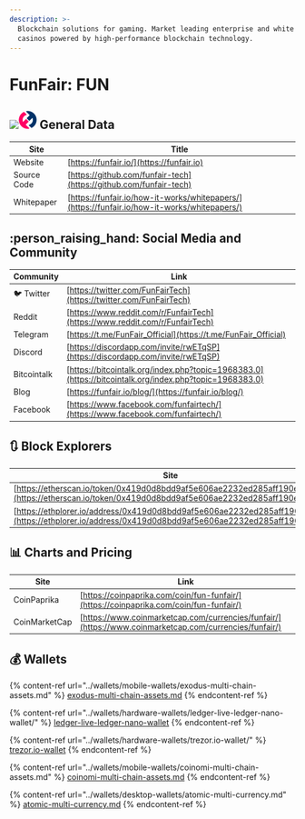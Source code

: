 ```yaml
---
description: >-
  Blockchain solutions for gaming. Market leading enterprise and white label
  casinos powered by high-performance blockchain technology.
---
```


# FunFair: FUN

## ![](broken-reference)![](<../.gitbook/assets/fun (1).png>) General Data

| Site        | Title                                                                                        |
| ----------- | -------------------------------------------------------------------------------------------- |
| Website     | [https://funfair.io/](https://funfair.io)                                                    |
| Source Code | [https://github.com/funfair-tech](https://github.com/funfair-tech)                           |
| Whitepaper  | [https://funfair.io/how-it-works/whitepapers/](https://funfair.io/how-it-works/whitepapers/) |

## :person_raising_hand: Social Media and Community

| Community      | Link                                                                                                   |
| -------------- | ------------------------------------------------------------------------------------------------------ |
| :bird: Twitter | [https://twitter.com/FunFairTech](https://twitter.com/FunFairTech)                                     |
| Reddit         | [https://www.reddit.com/r/FunfairTech](https://www.reddit.com/r/FunfairTech)                           |
| Telegram       | [https://t.me/FunFair_Official](https://t.me/FunFair_Official)                                         |
| Discord        | [https://discordapp.com/invite/rwETqSP](https://discordapp.com/invite/rwETqSP)                         |
| Bitcointalk    | [https://bitcointalk.org/index.php?topic=1968383.0](https://bitcointalk.org/index.php?topic=1968383.0) |
| Blog           | [https://funfair.io/blog/](https://funfair.io/blog/)                                                   |
| Facebook       | [https://www.facebook.com/funfairtech/](https://www.facebook.com/funfairtech/)                         |

## :arrows_clockwise: Block Explorers

| Site                                                                                                                                               |
| -------------------------------------------------------------------------------------------------------------------------------------------------- |
| [https://etherscan.io/token/0x419d0d8bdd9af5e606ae2232ed285aff190e711b](https://etherscan.io/token/0x419d0d8bdd9af5e606ae2232ed285aff190e711b)     |
| [https://ethplorer.io/address/0x419d0d8bdd9af5e606ae2232ed285aff190e711b](https://ethplorer.io/address/0x419d0d8bdd9af5e606ae2232ed285aff190e711b) |

## :bar_chart: Charts and Pricing

| Site          | Link                                                                                                   |
| ------------- | ------------------------------------------------------------------------------------------------------ |
| CoinPaprika   | [https://coinpaprika.com/coin/fun-funfair/](https://coinpaprika.com/coin/fun-funfair/)                 |
| CoinMarketCap | [https://www.coinmarketcap.com/currencies/funfair/](https://www.coinmarketcap.com/currencies/funfair/) |

## :moneybag: Wallets

{% content-ref url="../wallets/mobile-wallets/exodus-multi-chain-assets.md" %}
[exodus-multi-chain-assets.md](../wallets/mobile-wallets/exodus-multi-chain-assets.md)
{% endcontent-ref %}

{% content-ref url="../wallets/hardware-wallets/ledger-live-ledger-nano-wallet/" %}
[ledger-live-ledger-nano-wallet](../wallets/hardware-wallets/ledger-live-ledger-nano-wallet/)
{% endcontent-ref %}

{% content-ref url="../wallets/hardware-wallets/trezor.io-wallet/" %}
[trezor.io-wallet](../wallets/hardware-wallets/trezor.io-wallet/)
{% endcontent-ref %}

{% content-ref url="../wallets/mobile-wallets/coinomi-multi-chain-assets.md" %}
[coinomi-multi-chain-assets.md](../wallets/mobile-wallets/coinomi-multi-chain-assets.md)
{% endcontent-ref %}

{% content-ref url="../wallets/desktop-wallets/atomic-multi-currency.md" %}
[atomic-multi-currency.md](../wallets/desktop-wallets/atomic-multi-currency.md)
{% endcontent-ref %}

